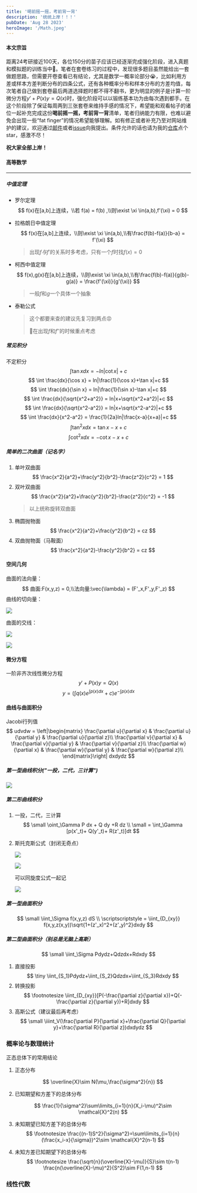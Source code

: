 ```yaml
---
title: '喝前摇一摇，考前背一背'
description: '统统上岸！！！'
pubDate: 'Aug 28 2023'
heroImage: '/Math.jpeg'
---
```


#### 本文宗旨
​       距离24考研接近100天，各位150分的苗子应该已经逐渐完成强化阶段，进入真题和模拟题的训练当中👏。笔者在套卷练习的过程中，发现很多题目虽然能给出一套做题思路，但需要开卷查看已有结论，尤其是数学一概率论部分😭，比如利用方差或样本方差判断分布的四条公式，还有各种概率分布和样本分布的方差均值，每次笔者自己做到套卷最后两道选择题时都不得不翻书，更为明显的例子是计算一阶微分方程$y'+P(x)y=Q(x)$时，强化阶段可以以锻练基本功为由每次遇到都手。在这个阶段除了保证每周两到三张套卷来维持手感的情况下，希望能和观看帖子的诸位一起补充完成这份**喝前摇一摇，考前背一背**清单，笔者归纳能力有限，也难以避免会出现一些“fat finger”的情况希望能够理解。如有修正或者补充乃至对网站维护的建议，欢迎通过[邮件](mailto:ouyangj0815@outlook.com)或者[issue](https://github.com/Joviisaus/Joviisaus.github.io/issues)向我提出。条件允许的话也请为我的[仓库](https://github.com/Joviisaus/Joviisaus.github.io)点个star，感激不尽！

**祝大家全部上岸！**


#### 高等数学

---

##### 中值定理

- 罗尔定理
  $$
  f(x)在[a,b]上连续，\\若 f(a) = f(b) ,\\则\exist \xi \in(a,b),f'(\xi) = 0
  $$

- 拉格朗日中值定理
  $$
  f(x)在[a,b]上连续，\\则\exist \xi \in(a,b),\\有\frac{f(b)-f(a)}{b-a} = f'(\xi)
  $$
  >  出现$f 与f'$的关系时多考虑，只有一个$f$时找$f(x) = 0$
- 柯西中值定理
  $$
  f(x),g(x)在[a,b]上连续，\\则\exist \xi \in(a,b),\\有\frac{f(b)-f(a)}{g(b)-g(a)} = \frac{f'(\xi)}{g'(\xi)}
  $$
  > 一般$f$和$g$一个具体一个抽象
- 泰勒公式
  > 这个都要来查的建议先复习到两点😡
  >
  > 🌟在出现$f$和$f''$的时候重点考虑

##### 常见积分
不定积分
$$
 \int \tan x dx = -ln|\cot x|+c 
$$
$$
 \int \frac{dx}{\cos x} = ln|\frac{1}{\cos x}+\tan x|+c
$$
$$
 \int \frac{dx}{\sin x} = ln|\frac{1}{\sin x}-\tan x|+c
$$
$$
 \int \frac{dx}{\sqrt{x^2+a^2}} = ln|x+\sqrt{x^2+a^2}|+c
$$
$$
 \int \frac{dx}{\sqrt{x^2-a^2}} = ln|x+\sqrt{x^2-a^2}|+c
$$
$$
 \int \frac{dx}{x^2-a^2} = \frac{1}{2a}ln|\frac{x-a}{x+a}|+c
$$
$$
 \int \tan^2 x dx = \tan x -x+c
$$
$$
 \int \cot^2 x dx = -\cot x-x +c
$$

##### 简单的二次曲面（记名字）
1. 单叶双曲面
   $$
   \frac{x^2}{a^2}+\frac{y^2}{b^2}-\frac{z^2}{c^2} = 1
   $$
2. 双叶双曲面
   $$
   \frac{x^2}{a^2}+\frac{y^2}{b^2}-\frac{z^2}{c^2} = -1
   $$
   > 以上统称旋转双曲面
3. 椭圆抛物面
   $$
   \frac{x^2}{a^2}+\frac{y^2}{b^2} = cz
   $$
4. 双曲抛物面（马鞍面）
   $$
   \frac{x^2}{a^2}-\frac{y^2}{b^2} = cz
   $$

#### 空间几何
 曲面的法向量：
$$
曲面:F(x,y,z) = 0,\\法向量:\vec{\lambda} = (F'_x,F'_y,F'_z)
$$
 曲线的切向量：

<img src="http://chart.googleapis.com/chart?cht=tx&chl=\Large F\left\{
\begin{array}
      x= \phi(t) \\
      y = \Phi(t) \\
      z = \omega(t)\\
    \end{array}
    \right.
    \\ \vec{\tau} = (\phi'(t),\Phi'(t),\omega'(t))" style="border:none;">



曲面的交线：

<img src="http://chart.googleapis.com/chart?cht=tx&chl= 
\left\{
\begin{array}
      F(x,y,z) = 0\\
      G(x,y,z) = 0
    \end{array}
    \right.
" style="border:none;">

<img src="https://latex.codecogs.com/png.image?{
   \vec{\tau} = ( \left|\begin{matrix}
    F'_y & F'_z \\
    G'_y & G'_z \\
    \end{matrix}\right|
    ,
    \left|\begin{matrix}
    F'_z & F'_x \\
    G'_z & G'_x \\
    \end{matrix}\right|,
    \left|\begin{matrix}
    F'_x & F'_y \\
    G'_x & G'_y \\
    \end{matrix}\right|)
}">

#### 微分方程
一阶非齐次线性微分方程
$$y'+P(x)y=Q(x)$$
$$
y = (
  \int q(x)e^{\int p(x) dx}+c
)e^{-\int p(x) dx}
$$

#### 曲线与曲面积分

Jacobi行列值
$$
udvdw = \left|\begin{matrix}
\frac{\partial u}{\partial x} & \frac{\partial u}{\partial y} & \frac{\partial u}{\partial z}\\
\frac{\partial v}{\partial x} & \frac{\partial v}{\partial y} & \frac{\partial v}{\partial z}\\
\frac{\partial w}{\partial x} & \frac{\partial w}{\partial y} & \frac{\partial w}{\partial z}\\
\end{matrix}\right|
dxdydz
$$



##### 第一型曲线积分("一投，二代，三计算")

<img src="https://latex.codecogs.com/png.image?{
  \left\{
  \begin{matrix}
  ds = \sqrt{1+(y'_x)^2}dx \\
  ds = \sqrt{(x'_t)^2+(y'_t)^2}dt \\
  ds = \sqrt{[r(\theta)]^2+[r'(\theta)]^2}d\theta
  \end{matrix}
  \right.
}">

##### 第二形曲线积分
1. 一投，二代，三计算
   $$
   \small \oint_\Gamma P dx + Q dy +R dz \\
    \small = \int_\Gamma [p(x'_t)+ Q(y'_t)+ R(z'_t)]dt
   $$
2. 斯托克斯公式（封闭无奇点）

   <img src="https://latex.codecogs.com/png.image?{
    \oint_\Gamma P dx + Q dy +R dz 
    }">

   <img src="https://latex.codecogs.com/png.image?{
     = \iint_S(\frac{\partial R}{\partial y}-\frac{\partial Q}{\partial z})dydz+(\frac{\partial P}{\partial Z}-\frac{\partial R}{\partial x})dzdx+(\frac{\partial Q}{\partial x}-\frac{\partial R}{\partial y})dxdy
    }">
   <!-- $$
   \scriptsize \oint_\Gamma P dx + Q dy +R dz \\
    \scriptsize = \iint_S(\frac{\partial R}{\partial y}-\frac{\partial Q}{\partial z})dydz\\+(\frac{\partial P}{\partial Z}-\frac{\partial R}{\partial x})dzdx\\+(\frac{\partial Q}{\partial x}-\frac{\partial R}{\partial y})dxdy
   $$ -->
   可以同旋度公式一起记

   <img src="https://latex.codecogs.com/png.image?{
   rot = \left|\begin{matrix}
    i & j & k \\
    \frac{\partial}{\partial x} & \frac{\partial}{\partial y} & \frac{\partial}{\partial z} \\
    P & Q & R \\
    \end{matrix}\right|
    }">

##### 第一型曲面积分
$$
  \small \iint_\Sigma f(x,y,z) dS \\
  \scriptscriptstyle = \iint_{D_{xy}} f(x,y,z(x,y))\sqrt{1+(z'_x)^2+(z'_y)^2}dxdy
$$

##### 第二型曲面积分（别总是无脑上高斯）
$$
 \small \iint_\Sigma Pdydz+Qdzdx+Rdxdy
$$

1. 直接投影
   $$
   \tiny \iint_{S_1}Pdydz+\iint_{S_2}Qdzdx+\iint_{S_3}Rdxdy
   $$
2. 转换投影
   $$
   \footnotesize \iint_{D_{xy}}[P(-\frac{\partial z}{\partial x})+Q(-\frac{\partial z}{\partial y})+R]dxdy
   $$
3. 高斯公式（建议最后再考虑）
   $$
   \small \iiint_V(\frac{\partial P}{\partial x}+\frac{\partial Q}{\partial y}+\frac{\partial R}{\partial z})dxdydz
   $$

### 概率论与数理统计

正态总体下的常用结论
1. 正态分布
   
    $$
        \overline{X}\sim N(\mu,\frac{\sigma^2}{n})
    $$

2. 已知期望和方差下的总体分布
    
    $$
        \frac{1}{\sigma^2}\sum\limits_{i=1}{n}(X_i-\mu)^2\sim \mathcal{X}^2(n)
    $$
3. 未知期望已知方差下的总体分布
    $$
        \footnotesize \frac{(n-1)S^2}{\sigma^2}=\sum\limits_{i=1}{n}(\frac{x_i-x}{\sigma})^2\sim \mathcal{X}^2(n-1)
    $$
4. 未知方差已知期望下的总体分布
    $$
        \footnotesize \frac{\sqrt{n}(\overline{X}-\mu)}{S}\sim t(n-1)
        \frac{n(\overline{X}-\mu)^2}{S^2}\sim F(1,n-1)
    $$

### 线性代数

